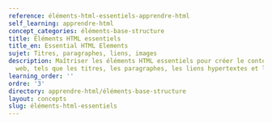 ```yaml
---
reference: éléments-html-essentiels-apprendre-html
self_learning: apprendre-html
concept_categories: éléments-base-structure
title: Éléments HTML essentiels
title_en: Essential HTML Elements
sujet: Titres, paragraphes, liens, images
description: Maîtriser les éléments HTML essentiels pour créer le contenu d'une page
  web, tels que les titres, les paragraphes, les liens hypertextes et les images.
learning_order: ''
ordre: '3'
directory: apprendre-html/éléments-base-structure
layout: concepts
slug: éléments-html-essentiels
---
```

